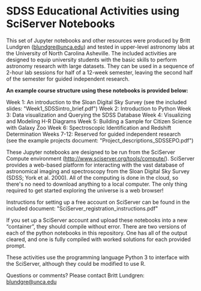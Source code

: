# SDSS Educational Activities using SciServer Notebooks

This set of Jupyter notebooks and other resources were produced by Britt Lundgren (blundgre@unca.edu) and tested in upper-level astronomy labs at the University of North Carolina Asheville.  The included activities are designed to equip university students with the basic skills to perform astronomy research with large datasets. They can be used in a sequence of 2-hour lab sessions for half of a 12-week semester, leaving the second half of the semester for guided independent research.  

**An example course structure using these notebooks is provided below:**

Week 1: An introduction to the Sloan Digital Sky Survey 
             (see the included slides: "Week1_SDSSintro_brief.pdf")
Week 2: Introduction to Python
Week 3: Data visualization and Querying the SDSS Database
Week 4: Visualizing and Modeling H-R Diagrams
Week 5: Building a Sample for Citizen Science with Galaxy Zoo
Week 6: Spectroscopic Identification and Redshift Determination
Weeks 7-12: Reserved for guided independent research  
              (see the example projects document: "Project_descriptions_SDSSEPO.pdf")


These Jupyter notebooks are designed to be run from the SciServer Compute environment  (http://www.sciserver.org/tools/compute/). SciServer provides a web-based platform for interacting with the vast database of astronomical imaging and spectroscopy from the Sloan Digital Sky Survey (SDSS; York et al. 2000).  All of the computing is done in the cloud, so there's no need to download anything to a local computer.  The only thing required to get started exploring the universe is a web browser! 

Instructions for setting up a free account on SciServer can be found in the included document: "SciServer_registration_instructions.pdf"

If you set up a SciServer account and upload these notebooks into a new “container”, they should compile without error.  There are two versions of each of the python notebooks in this repository. One has all of the output cleared, and one is fully compiled with worked solutions for each provided prompt. 

These activities use the programming language Python 3 to interface with the SciServer, although they could be modified to use R. 

Questions or comments?  Please contact Britt Lundgren: blundgre@unca.edu
